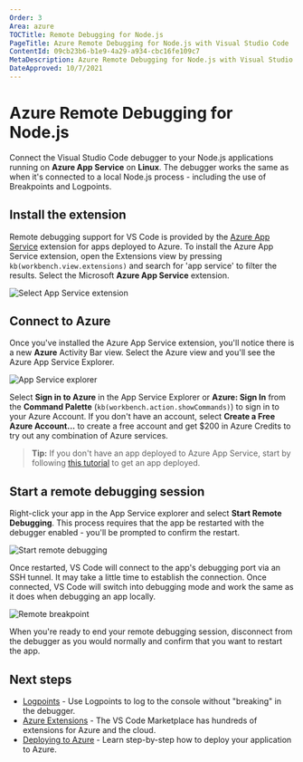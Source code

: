 ```yaml
---
Order: 3
Area: azure
TOCTitle: Remote Debugging for Node.js
PageTitle: Azure Remote Debugging for Node.js with Visual Studio Code
ContentId: 09cb23b6-b1e9-4a29-a934-cbc16fe109c7
MetaDescription: Azure Remote Debugging for Node.js with Visual Studio Code
DateApproved: 10/7/2021
---
```

# Azure Remote Debugging for Node.js

Connect the Visual Studio Code debugger to your Node.js applications running on **Azure App Service** on **Linux**. The debugger works the same as when it's connected to a local Node.js process - including the use of Breakpoints and Logpoints.

## Install the extension

Remote debugging support for VS Code is provided by the [Azure App Service](https://marketplace.visualstudio.com/items?itemName=ms-azuretools.vscode-azureappservice) extension for apps deployed to Azure. To install the Azure App Service extension, open the Extensions view by pressing `kb(workbench.view.extensions)` and search for 'app service' to filter the results. Select the Microsoft **Azure App Service** extension.

![Select App Service extension](images/remote-debugging/install-app-service.png)

## Connect to Azure

Once you've installed the Azure App Service extension, you'll notice there is a new **Azure** Activity Bar view. Select the Azure view and you'll see the Azure App Service Explorer.

![App Service explorer](images/remote-debugging/app-service-explorer.png)

Select **Sign in to Azure** in the App Service Explorer or **Azure: Sign In** from the **Command Palette** (`kb(workbench.action.showCommands)`) to sign in to your Azure Account. If you don't have an account, select **Create a Free Azure Account...** to create a free account and get $200 in Azure Credits to try out any combination of Azure services.

> **Tip:** If you don't have an app deployed to Azure App Service, start by following [this tutorial](https://docs.microsoft.com/azure/javascript/tutorial-vscode-azure-app-service-node-01) to get an app deployed.

## Start a remote debugging session

Right-click your app in the App Service explorer and select **Start Remote Debugging**. This process requires that the app be restarted with the debugger enabled - you'll be prompted to confirm the restart.

![Start remote debugging](images/remote-debugging/start-remote-debugging.png)

Once restarted, VS Code will connect to the app's debugging port via an SSH tunnel. It may take a little time to establish the connection. Once connected, VS Code will switch into debugging mode and work the same as it does when debugging an app locally.

![Remote breakpoint](images/remote-debugging/remote-breakpoint.png)

When you're ready to end your remote debugging session, disconnect from the debugger as you would normally and confirm that you want to restart the app.

## Next steps

* [Logpoints](/docs/editor/debugging.md#logpoints) - Use Logpoints to log to the console without "breaking" in the debugger.
* [Azure Extensions](/docs/azure/extensions.md) - The VS Code Marketplace has hundreds of extensions for Azure and the cloud.
* [Deploying to Azure](/docs/azure/deployment.md) - Learn step-by-step how to deploy your application to Azure.
